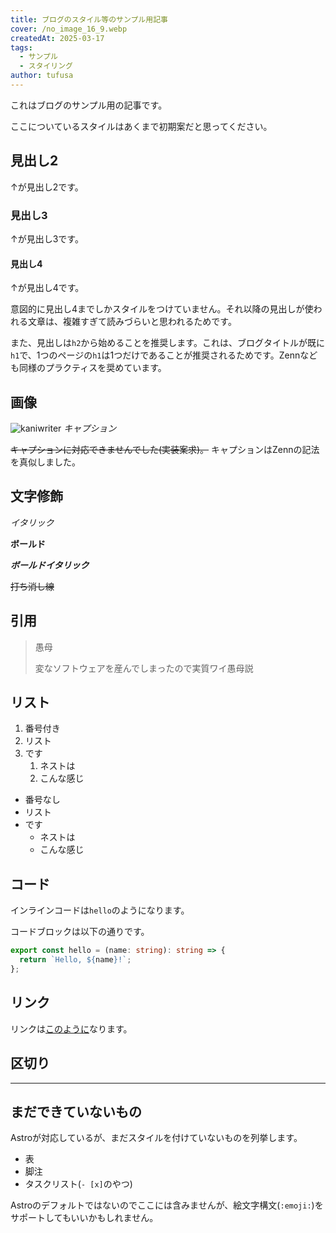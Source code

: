 ```yaml
---
title: ブログのスタイル等のサンプル用記事
cover: /no_image_16_9.webp
createdAt: 2025-03-17
tags:
  - サンプル
  - スタイリング
author: tufusa
---
```


これはブログのサンプル用の記事です。

ここについているスタイルはあくまで初期案だと思ってください。

## 見出し2

↑が見出し2です。

### 見出し3

↑が見出し3です。

#### 見出し4

↑が見出し4です。

意図的に見出し4までしかスタイルをつけていません。それ以降の見出しが使われる文章は、複雑すぎて読みづらいと思われるためです。

また、見出しは`h2`から始めることを推奨します。これは、ブログタイトルが既に`h1`で、1つのページの`h1`は1つだけであることが推奨されるためです。Zennなども同様のプラクティスを奨めています。

## 画像

![kaniwriter](/no_image_4_3.webp)
*キャプション*

~~キャプションに対応できませんでした(実装案求)。~~
キャプションはZennの記法を真似しました。

## 文字修飾

_イタリック_

**ボールド**

**_ボールドイタリック_**

~~打ち消し線~~

## 引用

> 愚母
>
> 変なソフトウェアを産んでしまったので実質ワイ愚母説

## リスト

1. 番号付き
2. リスト
3. です
   1. ネストは
   2. こんな感じ

- 番号なし
- リスト
- です
  - ネストは
  - こんな感じ

## コード

インラインコードは`hello`のようになります。

コードブロックは以下の通りです。

```ts
export const hello = (name: string): string => {
  return `Hello, ${name}!`;
};
```

## リンク

リンクは[このように](https://poporon.org)なります。

## 区切り

---

## まだできていないもの

Astroが対応しているが、まだスタイルを付けていないものを列挙します。

- 表
- 脚注
- タスクリスト(`- [x]`のやつ)

Astroのデフォルトではないのでここには含みませんが、絵文字構文(`:emoji:`)をサポートしてもいいかもしれません。
